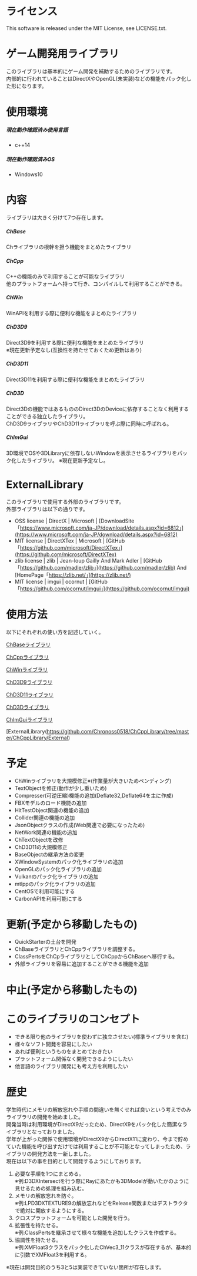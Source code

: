 # ライセンス
This software is released under the MIT License, see LICENSE.txt.

# ゲーム開発用ライブラリ

このライブラリは基本的にゲーム開発を補助するためのライブラリです。<br>
内部的に行われていることはDirectXやOpenGL(未実装)などの機能をパック化した形になります。

# 使用環境

##### 現在動作確認済み使用言語

- c++14

##### 現在動作確認済みOS

- Windows10

# 内容

ライブラリは大きく分けて7つ存在します。

##### ChBase
Chライブラリの根幹を担う機能をまとめたライブラリ<br>

##### ChCpp
C++の機能のみで利用することが可能なライブラリ<br>
他のプラットフォームへ持って行き、コンパイルして利用することができる。<br>

##### ChWin
WinAPIを利用する際に便利な機能をまとめたライブラリ<br>

##### ChD3D9
Direct3D9を利用する際に便利な機能をまとめたライブラリ<br>
※現在更新予定なし(互換性を持たせておくため更新はあり)

##### ChD3D11
Direct3D11を利用する際に便利な機能をまとめたライブラリ

##### ChD3D
Direct3Dの機能ではあるもののDirect3DのDeviceに依存することなく利用することができる独立したライブラリ。<br>
ChD3D9ライブラリやChD3D11ライブラリを呼ぶ際に同時に呼ばれる。

##### ChImGui
3D環境でOSや3DLibraryに依存しないWindowを表示させるライブラリをパック化したライブラリ。
※現在更新予定なし。

# ExternalLibrary
このライブラリで使用する外部のライブラリです。<br>
外部ライブラリは以下の通りです。

- OSS license | DirectX | Microsoft | [DownloadSite「https://www.microsoft.com/ja-JP/download/details.aspx?id=6812」](https://www.microsoft.com/ja-JP/download/details.aspx?id=6812)
- MIT license | DirectXTex | Microsoft | [GitHub「https://github.com/microsoft/DirectXTex」](https://github.com/microsoft/DirectXTex)
- zlib license | zlib | Jean-loup Gailly And Mark Adler | [GitHub「https://github.com/madler/zlib」](https://github.com/madler/zlib) And [HomePage「https://zlib.net/」](https://zlib.net/)
- MIT license | imgui | ocornut | [GitHub「https://github.com/ocornut/imgui」](https://github.com/ocornut/imgui)


# 使用方法

以下にそれぞれの使い方を記述していく。

[ChBaseライブラリ](https://github.com/Chronoss0518/GameLibrary/tree/master/ChWinLibrary/BasePack)

[ChCppライブラリ](https://github.com/Chronoss0518/GameLibrary/tree/master/ChWinLibrary/CPP)

[ChWinライブラリ](https://github.com/Chronoss0518/GameLibrary/tree/master/ChWinLibrary/WindowsObject)

[ChD3D9ライブラリ](https://github.com/Chronoss0518/GameLibrary/tree/master/ChWinLibrary/Direct3D9)

[ChD3D11ライブラリ](https://github.com/Chronoss0518/GameLibrary/tree/master/ChWinLibrary/Direct3D11)

[ChD3Dライブラリ](https://github.com/Chronoss0518/GameLibrary/tree/master/ChWinLibrary/Direct3DObject)

[ChImGuiライブラリ](https://github.com/Chronoss0518/GameLibrary/tree/master/ChWinLibrary/ImGUIAPI)

[ExternalLibrary(https://github.com/Chronoss0518/ChCppLibrary/tree/master/ChCppLibrary/External)

# 予定

- ChWinライブラリを大規模修正※(作業量が大きいためペンディング)
- TextObjectを修正(動作が少し重いため)
- Compresser(可逆圧縮)機能の追加(Deflate32,Deflate64を主に作成)
- FBXモデルのロード機能の追加
- HitTestObject関連の機能の追加
- Collider関連の機能の追加
- JsonObjectクラスの作成(Web関連で必要になったため)
- NetWork関連の機能の追加
- ChTextObjectを改修
- ChD3D11の大規模修正
- BaseObjectの継承方法の変更
- XWindowSystemのパック化ライブラリの追加
- OpenGLのパック化ライブラリの追加
- Vulkanのパック化ライブラリの追加
- mtlppのパック化ライブラリの追加
- CentOSで利用可能にする
- CarbonAPIを利用可能にする

# 更新(予定から移動したもの)

- QuickStarterの土台を開発
- ChBaseライブラリとChCppライブラリを調整する。
- ClassPertsをChCpライブラリとしてChCppからChBaseへ移行する。
- 外部ライブラリを容易に追加することができる機能を追加

# 中止(予定から移動したもの)

# このライブラリのコンセプト

- できる限り他のライブラリを使わずに独立させたい(標準ライブラリを含む)
- 様々なソフト開発を容易にしたい
- あれば便利というものをまとめておきたい
- プラットフォーム関係なく開発できるようにしたい
- 他言語のライブラリ開発にも考え方を利用したい

# 歴史

学生時代にメモリの解放忘れや手順の間違いを無くせれば良いという考えでのみライブラリの開発を始めました。<br>
開発当時は利用環境がDirectX9だったため、DirectX9をパック化した簡潔なライブラリとなっておりました。<br>
学年が上がった関係で使用環境がDirectX9からDirectX11に変わり、今まで貯めていた機能を呼び出すだけでは利用することが不可能となってしまったため、ライブラリの開発方法を一新しました。<br>
現在は以下の事を目的として開発するようにしております。

1. 必要な手順を1つにまとめる。<br>
※例:D3DXIntersectを行う際にRayにあたかも3DModelが動いたかのように見せるための処理を組み込む。<br>
2. メモリの解放忘れを防ぐ。<br>
※例:LPD3DXTEXTURE9の解放忘れなどをRelease関数またはデストラクタで絶対に開放するようにする。<br>
3. クロスプラットフォームを可能とした開発を行う。
4. 拡張性を持たせる。<br>
※例:ClassPertsを継承させて様々な機能を追加したクラスを作成する。<br>
5. 協調性を持たせる。<br>
※例:XMFloat3クラスをパック化したChVec3_11クラスが存在するが、基本的に引数でXMFloat3を利用する。<br>

※現在は開発目的のうち3と5は実装できていない箇所が存在します。




